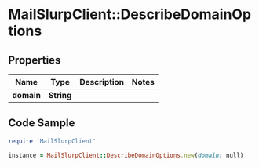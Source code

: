 # MailSlurpClient::DescribeDomainOptions

## Properties

Name | Type | Description | Notes
------------ | ------------- | ------------- | -------------
**domain** | **String** |  | 

## Code Sample

```ruby
require 'MailSlurpClient'

instance = MailSlurpClient::DescribeDomainOptions.new(domain: null)
```


